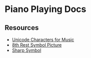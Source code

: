 Piano Playing Docs
==================

Resources
---------

- [Unicode Characters for Music](unicode-characters-for-music.md)
- [8th Rest Symbol Picture](8th-rest-symbol.png)
- [Sharp Symbol](sharp-symbol.png)